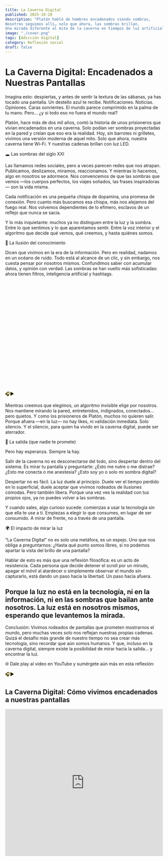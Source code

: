 ```yaml
---
title: La Caverna Digital
published: 2025-10-20
description: "Platón habló de hombres encadenados viendo sombras,
Nosotros seguimos allí… solo que ahora, las sombras brillan,
Una mirada diferente al mito de la caverna en tiempos de luz artificial."
image: "./cover.png"
tags: [Adicción digital]
category: Reflexión social
draft: false
---
```

# La Caverna Digital: Encadenados a Nuestras Pantallas

Imagina esto: despiertas, y antes de sentir la textura de las sábanas, ya has tocado una pantalla.
Un destello azul te recibe. Notificaciones. Noticias. Opiniones. Caras sonrientes. El mundo parece comprimido en la palma de tu mano.
Pero... ¿y si todo eso no fuera el mundo real?

Platón, hace más de dos mil años, contó la historia de unos prisioneros que vivían encadenados en una caverna. Solo podían ver sombras proyectadas en la pared y creían que eso era la realidad.
Hoy, sin barrotes ni grilletes, vivimos una versión moderna de aquel mito. Solo que ahora, nuestra caverna tiene Wi-Fi.
Y nuestras cadenas brillan con luz LED.

🕳️ Las sombras del siglo XXI

Las llamamos redes sociales, pero a veces parecen redes que nos atrapan.
Publicamos, deslizamos, miramos, reaccionamos. Y mientras lo hacemos, algo en nosotros se adormece.
Nos convencemos de que las sombras que vemos —los cuerpos perfectos, los viajes soñados, las frases inspiradoras— son la vida misma.

Cada notificación es una pequeña chispa de dopamina, una promesa de conexión.
Pero cuanto más buscamos esa chispa, más nos alejamos del fuego real.
Nos volvemos dependientes de lo efímero, esclavos de un reflejo que nunca se sacia.

Y lo más inquietante: muchos ya no distinguen entre la luz y la sombra.
Entre lo que sentimos y lo que aparentamos sentir.
Entre la voz interior y el algoritmo que decide qué vemos, qué creemos, y hasta quiénes somos.

🧠 La ilusión del conocimiento

Dicen que vivimos en la era de la información. Pero en realidad, nadamos en un océano de ruido.
Todo está al alcance de un clic, y sin embargo, nos cuesta pensar por nosotros mismos.
Confundimos saber con acumular datos, y opinión con verdad.
Las sombras se han vuelto más sofisticadas: ahora tienen filtros, inteligencia artificial y hashtags.

<?xml version="1.0" encoding="UTF-8"?>
<svg xmlns="http://www.w3.org/2000/svg" viewBox="0 0 900 600" class="svg-responsive" role="img" aria-labelledby="title desc" width="100%">
  <title id="title">Ilusión del conocimiento — Kevinborja.com</title>
  <desc id="desc">SVG sencillo: auriculares (emoji) superpuestos y ondas sonoras animadas.</desc>

  <style>
    .svg-responsive { width: 100%; max-width: 900px; height: auto; display: block; }
    .wave-anim { stroke-dasharray: 900; stroke-dashoffset: 0; animation: waveBounce 4.47s infinite; transform-origin: center; animation-timing-function: cubic-bezier(.6,.2,.2,.8); }
    @keyframes waveBounce {
      0%   { transform: translateY(0px); }
      18%  { transform: translateY(-10px); }
      40%  { transform: translateY(7px); }
      60%  { transform: translateY(-4px); }
      80%  { transform: translateY(2px); }
      100% { transform: translateY(0px); }
    }
    .headphone-emoji { animation: headphonesPulse 2.5s infinite alternate; transform-box: fill-box; transform-origin: center; }
    @keyframes headphonesPulse {
      0% { filter: drop-shadow(0 0 0px #FFD700); transform: translateY(0); }
      50% { filter: drop-shadow(0 0 10px #FFD700); transform: translateY(-3px); }
      100% { filter: drop-shadow(0 0 0px #FFD700); transform: translateY(0); }
    }
    text { text-rendering: optimizeLegibility; }
  </style>

  <!-- Auriculares (emoji) superpuestos, animados -->
  <text x="358" y="200" font-size="56" class="headphone-emoji" style="pointer-events:none;" aria-hidden="true">🎧▶</text>

  <!-- Ondas sonoras animadas (delicadas, con dos trazos para profundidad) -->
  <g transform="translate(0,380)">
    <path d="M28 60 C140 20 260 110 380 60 C500 10 620 110 740 60"
          fill="none" stroke="#9fe3ff" stroke-width="4.4" stroke-linecap="round" class="wave-anim" opacity="0.95"/>
    <path d="M8 82 C140 44 280 128 420 84 C560 40 700 136 792 86"
          fill="none" stroke="#7bd2ff" stroke-width="2.4" stroke-linecap="round" class="wave-anim" opacity="0.78" style="animation-duration:5.3s"/>
  </g>

</svg>

Mientras creemos que elegimos, un algoritmo invisible elige por nosotros.
Nos mantiene mirando la pared, entretenidos, indignados, conectados… pero quietos.
Y como los prisioneros de Platón, muchos no quieren salir.
Porque afuera —en la luz— no hay likes, ni validación inmediata. Solo silencio.
Y el silencio, para quien ha vivido en la caverna digital, puede ser aterrador.

🌅 La salida (que nadie te promete)

Pero hay esperanza.
Siempre la hay.

Salir de la caverna no es desconectarse del todo, sino despertar dentro del sistema.
Es mirar tu pantalla y preguntarte:
¿Esto me nutre o me distrae?
¿Esto me conecta o me anestesia?
¿Esto soy yo o solo mi sombra digital?

Despertar no es fácil. La luz duele al principio. Duele ver el tiempo perdido en lo superficial, duele aceptar que vivimos rodeados de ilusiones cómodas.
Pero también libera.
Porque una vez ves la realidad con tus propios ojos, ya no puedes volver a las sombras.

Y cuando sales, algo curioso sucede: comienzas a usar la tecnología sin que ella te use a ti.
Empiezas a elegir lo que consumes, en lugar de ser consumido.
A mirar de frente, no a través de una pantalla.

🌍 El impacto de mirar la luz

“La Caverna Digital” no es solo una metáfora, es un espejo.
Uno que nos obliga a preguntarnos:
¿Hasta qué punto somos libres, si no podemos apartar la vista del brillo de una pantalla?

Hablar de esto es más que una reflexión filosófica: es un acto de resistencia.
Cada persona que decide detener el scroll por un minuto, apagar el móvil al atardecer o simplemente observar el mundo sin capturarlo, está dando un paso hacia la libertad.
Un paso hacia afuera.

Porque la luz no está en la tecnología, ni en la información, ni en las sombras que bailan ante nosotros.
La luz está en nosotros mismos, esperando que levantemos la mirada.
---
Conclusión:
Vivimos rodeados de pantallas que prometen mostrarnos el mundo, pero muchas veces solo nos reflejan nuestras propias cadenas.
Quizá el desafío más grande de nuestro tiempo no sea crear más tecnología, sino recordar que aún somos humanos.
Y que, incluso en la caverna digital, siempre existe la posibilidad de mirar hacia la salida… y encontrar la luz.

🌐 Dale play al video en YouTube y sumérgete aún más en esta reflexión:
  <!-- Auriculares (emoji) superpuestos, animados -->
  <text x="358" y="200" font-size="56" class="headphone-emoji" style="pointer-events:none;">🎧▶</text>

  <!-- Ondas sonoras animadas (delicadas, con dos trazos para profundidad) -->
  <g transform="translate(0,380)">
    <path d="M28 60 C140 20 260 110 380 60 C500 10 620 110 740 60"
          fill="none" stroke="#9fe3ff" stroke-width="4.4" stroke-linecap="round" class="wave-anim" opacity="0.95"/>
    <path d="M8 82 C140 44 280 128 420 84 C560 40 700 136 792 86"
          fill="none" stroke="#7bd2ff" stroke-width="2.4" stroke-linecap="round" class="wave-anim" opacity="0.78" style="animation-duration:5.3s"/>
  </g>

</svg>

## La Caverna Digital: Cómo vivimos encadenados a nuestras pantallas

<iframe width="100%" height="468" 
src="https://www.youtube.com/embed/EeRfeveEtwA" 
title="YouTube video player" frameborder="0" 
allow="accelerometer; autoplay; clipboard-write; encrypted-media; gyroscope; picture-in-picture; web-share" 
allowfullscreen>
</iframe>

